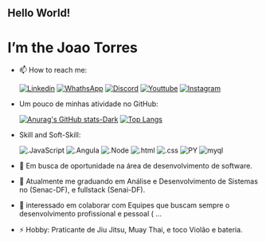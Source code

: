 ## Hello World!
# I’m the Joao Torres

- 📫 How to reach me:
  
    [![Linkedin](https://img.shields.io/badge/LinkedIn-0077B5?style=for-the-badge&logo=linkedin&logoColor=white)](https://www.linkedin.com/in/jo%C3%A3o-torre5-the-developer/)
    [![WhathsApp](https://img.shields.io/badge/WhatsApp-25D366?style=for-the-badge&logo=whatsapp&logoColor=white)]()
    [![Discord](https://img.shields.io/badge/Discord-7289DA?style=for-the-badge&logo=discord&logoColor=white)]()
    [![Youttube](https://img.shields.io/badge/YouTube-FF0000?style=for-the-badge&logo=youtube&logoColor=white)](https://www.youtube.com/@joaoTorre5-oDev)
    [![Instagram](https://img.shields.io/badge/Instagram-E4405F?style=for-the-badge&logo=instagram&logoColor=white)]()
  
- Um pouco de minhas atividade no GitHub:
    
    [![Anurag's GitHub stats-Dark](https://github-readme-stats.vercel.app/api?username=JoaoTorre5-oDev&show_icons=true&theme=ambient_gradient)](https://github.com/JoaoTorre5-oDev)
    [![Top Langs](https://github-readme-stats.vercel.app/api/top-langs/?username=JoaoTorre5-oDev&theme=ambient_gradient)](https://github.com/JoaoTorre5-oDev)
  
- Skill and Soft-Skill:
  
    ![.JavaScript](https://img.shields.io/badge/JavaScript-F7DF1E?style=for-the-badge&logo=javascript&logoColor=black)
    ![.Angula](https://img.shields.io/badge/Angular-DD0031?style=for-the-badge&logo=angular&logoColor=white)
    ![.Node](https://img.shields.io/badge/Node.js-43853D?style=for-the-badge&logo=node.js&logoColor=white)
    ![.html](https://img.shields.io/badge/HTML5-E34F26?style=for-the-badge&logo=html5&logoColor=white)
    ![.css](https://img.shields.io/badge/CSS3-1572B6?style=for-the-badge&logo=css3&logoColor=white)
    ![PY](https://img.shields.io/badge/Python-3776AB?style=for-the-badge&logo=python&logoColor=white)
    ![myql](https://img.shields.io/badge/MySQL-00000F?style=for-the-badge&logo=mysql&logoColor=white)

- 👀 Em busca de oportunidade na área de desenvolvimento de software.
- 🌱 Atualmente me graduando em Análise e Desenvolvimento de Sistemas no (Senac-DF), e fullstack (Senai-DF).
- 💞️ interessado em colaborar com Equipes que buscam sempre o desenvolvimento profissional e pessoal ( ...
- ⚡ Hobby: Praticante de Jiu Jitsu, Muay Thai, e toco Violão e bateria.


<!---
JoaoTorre5-oDev/JoaoTorre5-oDev is a ✨ special ✨ repository because its `README.md` (this file) appears on your GitHub profile.
You can click the Preview link to take a look at your changes.
--->
